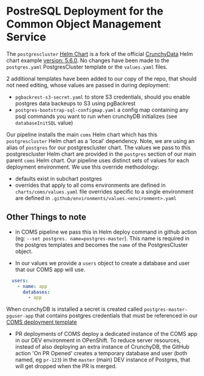 # PostreSQL Deployment for the Common Object Management Service

The `postgrescluster` [Helm Chart](https://github.com/bcgov/common-object-management-service/blob/master/charts/postgres/Chart.yaml) is a fork of the official [CrunchyData](https://access.crunchydata.com/documentation/postgres-operator/latest/installation/helm) Helm chart example [version: 5.6.0](https://github.com/CrunchyData/postgres-operator-examples/tree/main/helm/postgres). No changes have been made to the `postgres.yaml` PostgresCluster template or the `values.yaml` files.

2 additional templates have been added to our copy of the repo, that should not need editing, whose values are passed in during deployment:

- `pgbackrest-s3-secret.yaml` to store S3 credentials, should you enable postgres data backeups to S3 using pgBackrest
- `postgres-bootstrap-sql-configmap.yaml` a config map containing any psql commands you want to run when crunchyDB initializes (see `databaseInitSQL` value)

Our pipeline installs the main `coms` Helm chart which has this `postgrescluster` Helm chart as a 'local' dependency. Note, we are using an alias of `postgres` for our postgrescluster chart. The values we pass to this postgrescluster Helm chart are provided in the `postgres` section of our main parent `coms` Helm chart. Our pipeline uses distinct sets of values for each deployment environment. We use this override methodology:

- defaults exist in subchart postgres
- overrides that apply to all coms environments are defined in `charts/coms/values.yaml` file
overrides specific to a single environment are defined in `.github/environments/values.<environment>.yaml`

## Other Things to note

- in COMS pipeline we pass this in Helm deploy command in github action (eg: `--set postgres. name=postgres-master`). This name is required in the postgres templates and becomes the `name` of the PostgresCluster object.

- In our values we provide a `users` object to create a database and user that our COMS app will use.

```yaml
  users:
    - name: app
      databases:
        - app
```

When crunchyDB is installed a secret is created called `postgres-master-pguser-app` that contains postgres credentials that must be referenced in our [COMS deployment template](https://github.com/bcgov/common-object-management-service/blob/921154defa5ba0baa35ed55a4d3436c456017701/charts/coms/templates/deploymentconfig.yaml#L5)

- PR deployments of COMS deploy a dedicated instance of the COMS app in our DEV environment in OPenShift. To reduce server resources, instead of also deploying an extra instance of CrunchyDB, the GitHub action 'On PR Opened' creates a temporary database and user (both named, eg `pr-123`) in the `master` (main) DEV instance of Postgres, that will get dropped when the PR is merged.

